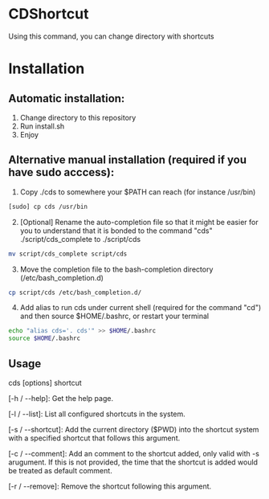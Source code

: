 CDShortcut
==========

Using this command, you can change directory with shortcuts

# Installation

## Automatic installation:

1. Change directory to this repository
2. Run install.sh
3. Enjoy

## Alternative manual installation (required if you have sudo acccess):

1. Copy ./cds to somewhere your $PATH can reach (for instance /usr/bin)
 
 ```bash
 [sudo] cp cds /usr/bin
 ```
2. [Optional] Rename the auto-completion file so that it might be easier for you to understand that it is bonded to the command "cds" ./script/cds_complete to ./script/cds
 
 ```bash
 mv script/cds_complete script/cds
 ```
3. Move the completion file to the bash-completion directory (/etc/bash_completion.d)
 
 ```bash
 cp script/cds /etc/bash_completion.d/
 ```
4. Add alias to run cds under current shell (required for the command "cd") and then source $HOME/.bashrc, or restart your terminal
 
 ```bash
 echo "alias cds='. cds'" >> $HOME/.bashrc
 source $HOME/.bashrc
 ```

## Usage

cds [options] shortcut 

 [-h / --help]: Get the help page.
 
 [-l / --list]: List all configured shortcuts in the system.
 
 [-s / --shortcut]: Add the current directory ($PWD) into the shortcut system with a specified shortcut that follows this argument.
 
 [-c / --comment]: Add an comment to the shortcut added, only valid with -s arugument. If this is not provided, the time that the shortcut is added would be treated as default comment. 

 [-r / --remove]: Remove the shortcut following this argument. 
